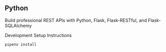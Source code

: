 ## Python
Build professional REST APIs with Python, Flask, Flask-RESTful, and Flask-SQLAlchemy

Development Setup Instructions

`
pipenv install
`
